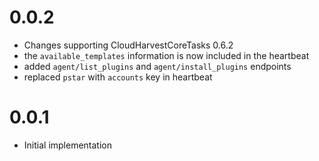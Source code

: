 # 0.0.2
- Changes supporting CloudHarvestCoreTasks 0.6.2
- the `available_templates` information is now included in the heartbeat
- added `agent/list_plugins` and `agent/install_plugins` endpoints
- replaced `pstar` with `accounts` key in heartbeat

# 0.0.1
- Initial implementation
